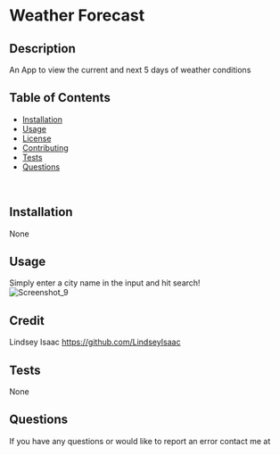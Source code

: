 # Weather Forecast &nbsp;
## Description

An App to view the current and next 5 days of weather conditions &nbsp;
<br>
## Table of Contents

- [Installation](#installation)
- [Usage](#usage)
- [License](#license)
- [Contributing](#contributing)
- [Tests](#tests)
- [Questions](#questions)
<br>

## Installation

None &nbsp;
<br>

## Usage

Simply enter a city name in the input and hit search! &nbsp;
<br>
![Screenshot_9](https://github.com/JCB44/Weather-Forcast/assets/123124957/213ed03b-1ff9-4266-8e8c-30a9320857ac)

## Credit

Lindsey Isaac https://github.com/LindseyIsaac &nbsp;
<br>




## Tests

None
<br>

## Questions
If you have any questions or would like to report an error contact me at  &nbsp;

